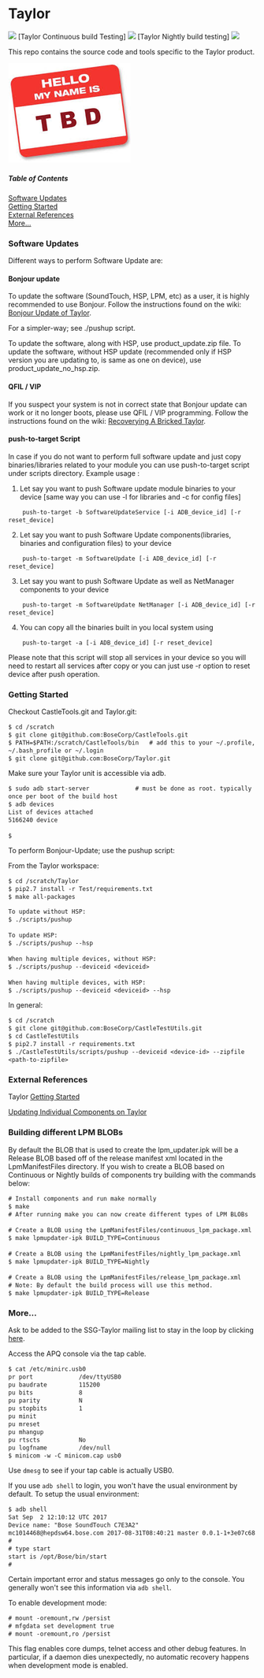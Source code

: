 
Taylor
======
<a title='Latest release in GitHub' target='_blank' href='https://github.com/BoseCorp/Taylor'><img src='https://bose-prod.apigee.net/core02/svc-version-badge/prod/version-badge-core/github/latest-version/Taylor/latest release/blue'></a>
[Taylor Continuous build Testing] <a title='Jenkins build status for Taylor' href='http://jnkwebhook.ngrok.io/job/TaylorProduct/job/Taylor_Continuous_Build_Testing/'><img src='http://jnkwebhook.ngrok.io/job/TaylorProduct/job/Taylor_Continuous_Build_Testing/badge/icon'></a> [Taylor Nightly build testing] <a title='Jenkins build status for Taylor' href='http://jnkwebhook.ngrok.io/job/Pipelines/job/Taylor-Pipeline/'><img src='http://jnkwebhook.ngrok.io/job/Pipelines/job/Taylor-Pipeline/badge/icon'></a>

<!-- ngrok is used for secure tunnel so our jenkins server behind our firewall can be accessed from GitHub. When the tests are added and a pull request is submitted an automatic jenkins build is initiated. When that build is successful or failed it will automatically get updated in the Readme. We are using a jenkins plugin that uses API's to update the status of the jenkins build.-->


This repo contains the source code and tools specific to the Taylor product.

![Taylor](misc/product.png)

##### Table of Contents
[Software Updates](#updates)   
[Getting Started](#start)   
[External References](#links)   
[More...](#more)  

<a name="updates"/>

### Software Updates

Different ways to perform Software Update are:
#### Bonjour update
To update the software (SoundTouch, HSP, LPM, etc) as a user, it is highly recommended to use Bonjour.
Follow the instructions found on the wiki: [Bonjour Update of Taylor](https://wiki.bose.com/display/WSSW/Bonjour+Update+of+Taylor).

For a simpler-way; see ./pushup script.

To update the software, along with HSP, use product_update.zip file. To update the software, without HSP update (recommended only if HSP version you are updating to, is same as one on device), use product_update_no_hsp.zip.

#### QFIL / VIP 
If you suspect your system is not in correct state that Bonjour update can work or it no longer boots, please use QFIL / VIP programming. Follow the instructions found on the wiki: [Recoverying A Bricked Taylor](https://wiki.bose.com/display/WSSW/Recovering+A+Bricked+Taylor).

#### push-to-target Script
In case if you do not want to perform full software update and just copy binaries/libraries related to your module you can use push-to-target script under scripts directory.
Example usage : 
1. Let say you want to push Software update module binaries to your device [same way you can use -l for libraries and -c for config files]
```shell session
    push-to-target -b SoftwareUpdateService [-i ADB_device_id] [-r reset_device]
```
2. Let say you want to push Software Update components(libraries, binaries and configuration files) to your device 
```shell session
    push-to-target -m SoftwareUpdate [-i ADB_device_id] [-r reset_device]
```
3. Let say you want to push Software Update as well as NetManager components to your device
```shell session
    push-to-target -m SoftwareUpdate NetManager [-i ADB_device_id] [-r reset_device]
```
4. You can copy all the binaries built in you local system using 
```shell session
    push-to-target -a [-i ADB_device_id] [-r reset_device]
```

Please note that this script will stop all services in your device so you will need to restart all services after copy or you can just use -r option to reset device after push operation.

<a name="start"/>

### Getting Started

Checkout CastleTools.git and Taylor.git:
```shell session
$ cd /scratch
$ git clone git@github.com:BoseCorp/CastleTools.git
$ PATH=$PATH:/scratch/CastleTools/bin   # add this to your ~/.profile, ~/.bash_profile or ~/.login
$ git clone git@github.com:BoseCorp/Taylor.git
```

Make sure your Taylor unit is accessible via adb.
```shell session
$ sudo adb start-server             # must be done as root. typically once per boot of the build host
$ adb devices
List of devices attached
5166240	device

$
```

To perform Bonjour-Update; use the pushup script:

From the Taylor workspace:

```shell session
$ cd /scratch/Taylor
$ pip2.7 install -r Test/requirements.txt
$ make all-packages
```

```shell session
To update without HSP:
$ ./scripts/pushup 

To update HSP:
$ ./scripts/pushup --hsp 

When having multiple devices, without HSP:
$ ./scripts/pushup --deviceid <deviceid>

When having multiple devices, with HSP:
$ ./scripts/pushup --deviceid <deviceid> --hsp
```

In general:

```shell session
$ cd /scratch
$ git clone git@github.com:BoseCorp/CastleTestUtils.git
$ cd CastleTestUtils
$ pip2.7 install -r requirements.txt
$ ./CastleTestUtils/scripts/pushup --deviceid <device-id> --zipfile <path-to-zipfile>
```

<a name="links"/>

### External References

Taylor [Getting Started](https://wiki.bose.com/display/WSSW/Taylor+Quick+Start+Guide)

[Updating Individual Components on Taylor](https://wiki.bose.com/display/WSSW/Updating+Individual+Components+on+Taylor)

### Building different LPM BLOBs

By default the BLOB that is used to create the lpm_updater.ipk will be a Release BLOB based off of the release manifest xml located in
the LpmManifestFiles directory. If you wish to create a BLOB based on Continuous or Nightly builds of components try building with the commands below:
```shell session
# Install components and run make normally
$ make
# After running make you can now create different types of LPM BLOBs

# Create a BLOB using the LpmManifestFiles/continuous_lpm_package.xml
$ make lpmupdater-ipk BUILD_TYPE=Continuous

# Create a BLOB using the LpmManifestFiles/nightly_lpm_package.xml
$ make lpmupdater-ipk BUILD_TYPE=Nightly

# Create a BLOB using the LpmManifestFiles/release_lpm_package.xml
# Note: By default the build process will use this method.
$ make lpmupdater-ipk BUILD_TYPE=Release
```


### More...

Ask to be added to the SSG-Taylor mailing list to stay in the loop by clicking
[here](mailto:Jonathan_Cooper@bose.com?subject=Add%20me%20to%20the%20SSG-Taylor%20mailing%20list).

Access the APQ console via the tap cable.

```shell session
$ cat /etc/minirc.usb0
pr port             /dev/ttyUSB0
pu baudrate         115200
pu bits             8
pu parity           N
pu stopbits         1
pu minit
pu mreset
pu mhangup
pu rtscts           No
pu logfname         /dev/null
$ minicom -w -C minicom.cap usb0
```

Use `dmesg` to see if your tap cable is actually USB0.

If you use `adb shell` to login, you won't have the usual environment by default.
To setup the usual environment:

```shell session
$ adb shell
Sat Sep  2 12:10:12 UTC 2017
Device name: "Bose SoundTouch C7E3A2"
mc1014468@hepdsw64.bose.com 2017-08-31T08:40:21 master 0.0.1-1+3e07c68
#
# type start
start is /opt/Bose/bin/start
#
```

Certain important error and status messages go only to the console.
You generally won't see this information via `adb shell`.

To enable development mode:

```shell session
# mount -oremount,rw /persist
# mfgdata set development true
# mount -oremount,ro /persist
```

This flag enables core dumps, telnet access and other debug features.
In particular, if a daemon dies unexpectedly, no automatic recovery
happens when development mode is enabled.
